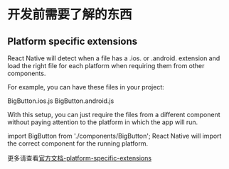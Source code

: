 # 开发前需要了解的东西


## Platform specific extensions

React Native will detect when a file has a .ios. or .android. extension and load the right file for each platform when requiring them from other components.

For example, you can have these files in your project:

BigButton.ios.js
BigButton.android.js

With this setup, you can just require the files from a different component without paying attention to the platform in which the app will run.

import BigButton from './components/BigButton';
React Native will import the correct component for the running platform.


更多请查看[官方文档-platform-specific-extensions](http://facebook.github.io/react-native/docs/platform-specific-code.html#platform-specific-extensions)
